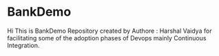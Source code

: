 # BankDemo
Hi This is BankDemo Repository created by Authore : Harshal Vaidya for facilitating some of the adoption phases of Devops mainly Continuous Integration.
